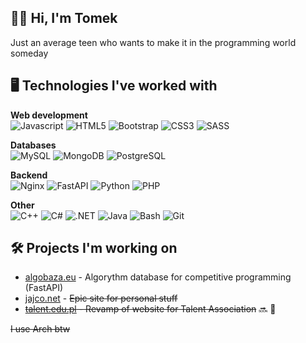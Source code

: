 ## 👋🏻 Hi, I'm Tomek

Just an average teen who wants to make it in the programming world someday

## 🖥️ Technologies I've worked with

**Web development** <br />
![Javascript](https://img.shields.io/badge/JavaScript-E3B10B.svg?style=for-the-badge&logo=javascript&logoColor=white)
![HTML5](https://img.shields.io/badge/-HTML5-E34F26?style=for-the-badge&logo=html5&logoColor=white)
![Bootstrap](https://img.shields.io/badge/-Bootstrap-563D7C?style=for-the-badge&logo=bootstrap&logoColor=white)
![CSS3](https://img.shields.io/badge/-CSS3-1572B6?style=for-the-badge&logo=css3)
![SASS](https://img.shields.io/badge/-SASS-c49?style=for-the-badge&logo=sass)
<br />

**Databases** <br />
![MySQL](https://img.shields.io/badge/MYSQL-F29111?style=for-the-badge&logo=mysql&logoColor=white)
![MongoDB](https://img.shields.io/badge/MongoDB-47A248?style=for-the-badge&logo=mongodb&logoColor=white)
![PostgreSQL](https://img.shields.io/badge/PostgreSQL-4169E1?style=for-the-badge&logo=postgresql&logoColor=white)
<br />

**Backend** <br />
![Nginx](https://img.shields.io/badge/Nginx-009639?style=for-the-badge&logo=nginx&logoColor=white)
![FastAPI](https://img.shields.io/badge/FastAPI-009688?style=for-the-badge&logo=fastapi&logoColor=white)
![Python](https://img.shields.io/badge/Python-14354C?style=for-the-badge&logo=python&logoColor=white)
![PHP](https://img.shields.io/badge/PHP-787CB5?style=for-the-badge&logo=php&logoColor=white)

**Other** <br />
![C++](https://custom-icon-badges.herokuapp.com/badge/C++-00599C.svg?style=for-the-badge&logo=cpp2&logoColor=white)
![C#](https://custom-icon-badges.herokuapp.com/badge/C%23-9179e4.svg?style=for-the-badge&logo=cshrp&logoColor=white)
![.NET](https://img.shields.io/badge/.NET-512BD4?style=for-the-badge&logo=dotnet&logoColor=white)
![Java](https://custom-icon-badges.herokuapp.com/badge/Java-5382a1.svg?style=for-the-badge&logo=java&logoColor=white)
![Bash](https://img.shields.io/badge/Bash-222222?style=for-the-badge&logo=gnu-bash&logoColor=white)
![Git](https://img.shields.io/badge/GIT-E44C30?style=for-the-badge&logo=git&logoColor=white)

## 🛠️ Projects I'm working on

* [algobaza.eu](https://algobaza.eu) - Algorythm database for competitive programming (FastAPI)
* [jajco.net](https://jajco.net) - ~~Epic site for personal stuff~~
* ~~[talent.edu.pl](https://talent.edu.pl) - Revamp of website for Talent Association~~ 🔜 👀

~~I use Arch btw~~
